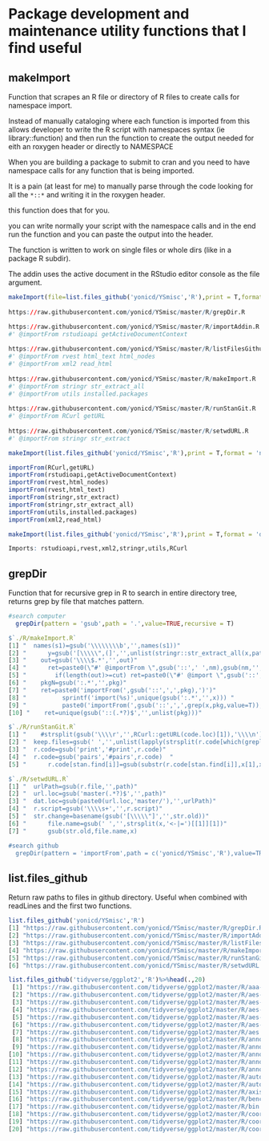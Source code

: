 # Package development and maintenance utility functions that I find useful

## makeImport
Function that scrapes an R file or directory of R files to create calls for namespace import. 

Instead of manually cataloging where each function is imported from this allows developer to write the R script with namespaces syntax (ie library::function) and then run the function to create the output needed for eith an roxygen header or directly to NAMESPACE

When you are building a package to submit to cran and you need to have namespace calls for any function that is being imported.

It is a pain (at least for me) to manually parse through the code looking for all the `*::*` and writing it in the roxygen header.

this function does that for you. 

you can write normally your script with the namespace calls and in the end run the function and you can paste the output into the header. 

The function is written to work on single files or whole dirs (like in a package R subdir).

The addin uses the active document in the RStudio editor console as the file argument.

```r
makeImport(file=list.files_github('yonicd/YSmisc','R'),print = T,format = 'oxygen')
 
https://raw.githubusercontent.com/yonicd/YSmisc/master/R/grepDir.R

https://raw.githubusercontent.com/yonicd/YSmisc/master/R/importAddin.R
#' @importFrom rstudioapi getActiveDocumentContext
 
https://raw.githubusercontent.com/yonicd/YSmisc/master/R/listFilesGithub.R
#' @importFrom rvest html_text html_nodes
#' @importFrom xml2 read_html
 
https://raw.githubusercontent.com/yonicd/YSmisc/master/R/makeImport.R
#' @importFrom stringr str_extract_all
#' @importFrom utils installed.packages
 
https://raw.githubusercontent.com/yonicd/YSmisc/master/R/runStanGit.R
#' @importFrom RCurl getURL
 
https://raw.githubusercontent.com/yonicd/YSmisc/master/R/setwdURL.R
#' @importFrom stringr str_extract
```

```r
makeImport(list.files_github('yonicd/YSmisc','R'),print = T,format = 'namespace')

importFrom(RCurl,getURL)
importFrom(rstudioapi,getActiveDocumentContext)
importFrom(rvest,html_nodes)
importFrom(rvest,html_text)
importFrom(stringr,str_extract)
importFrom(stringr,str_extract_all)
importFrom(utils,installed.packages)
importFrom(xml2,read_html)
```

```r
makeImport(list.files_github('yonicd/YSmisc','R'),print = T,format = 'description')

Imports: rstudioapi,rvest,xml2,stringr,utils,RCurl
```

## grepDir
Function that for recursive grep in R to search in entire directory tree, returns grep by file that matches pattern. 

```r
#search computer
  grepDir(pattern = 'gsub',path = '.',value=TRUE,recursive = T)

$`./R/makeImport.R`
[1] "  names(s1)=gsub('\\\\\\\\b','',names(s1))"                                                           
[2] "      y=gsub('[\\\\\",(]','',unlist(stringr::str_extract_all(x,pattern=paste0(nm,'(.*?)\\\\('))))"    
[3] "    out=gsub('\\\\$.*','',out)"                                                                       
[4] "      ret=paste0(\"#' @importFrom \",gsub('::',' ',nm),gsub(nm,'',paste(unique(out),collapse = ' ')))"
[5] "        if(length(out)>=cut) ret=paste0(\"#' @import \",gsub('::','',nm))"                            
[6] "    pkgN=gsub(':.*','',pkg)"                                                                          
[7] "    ret=paste0('importFrom(',gsub('::',',',pkg),')')"                                                 
[8] "          sprintf('import(%s)',unique(gsub(':.*','',x))) "                                            
[9] "          paste0('importFrom(',gsub('::',',',grep(x,pkg,value=T)),')')"                               
[10] "    ret=unique(gsub('::(.*?)$','',unlist(pkg)))"                                                      

$`./R/runStanGit.R`
[1] "    #strsplit(gsub('\\\\r','',RCurl::getURL(code.loc)[1]),'\\\\n')[[1]]"                                                                            
[2] "  keep.files=gsub(' ','',unlist(lapply(strsplit(r.code[which(grepl('stan\\\\(',r.code))],'<-'),'[',1)))"                                            
[3] "  r.code=gsub('print','#print',r.code)"                                                                                                             
[4] "  r.code=gsub('pairs','#pairs',r.code)  "                                                                                                           
[5] "      r.code[stan.find[i]]=gsub(substr(r.code[stan.find[i]],x[1],x[2]),strip.path(substr(r.code[stan.find[i]],x[1]+1,x[2]-1)),r.code[stan.find[i]])"

$`./R/setwdURL.R`
[1] "  urlPath=gsub(r.file,'',path)"                         
[2] "  url.loc=gsub('master(.*?)$','',path)"                 
[3] "  dat.loc=gsub(paste0(url.loc,'master/'),'',urlPath)"   
[4] "  r.script=gsub('\\\\s+','',r.script)"                  
[5] "  str.change=basename(gsub('[\\\\\"]','',str.old))"     
[6] "      file.name=gsub(' ','',strsplit(x,'<-|=')[[1]][1])"
[7] "      gsub(str.old,file.name,x) 

#search github
  grepDir(pattern = 'importFrom',path = c('yonicd/YSmisc','R'),value=TRUE)
```

## list.files_github
Return raw paths to files in github directory. Useful when combined with readLines and the first two functions.

```r
list.files_github('yonicd/YSmisc','R')
[1] "https://raw.githubusercontent.com/yonicd/YSmisc/master/R/grepDir.R"        
[2] "https://raw.githubusercontent.com/yonicd/YSmisc/master/R/importAddin.R"    
[3] "https://raw.githubusercontent.com/yonicd/YSmisc/master/R/listFilesGithub.R"
[4] "https://raw.githubusercontent.com/yonicd/YSmisc/master/R/makeImport.R"     
[5] "https://raw.githubusercontent.com/yonicd/YSmisc/master/R/runStanGit.R"     
[6] "https://raw.githubusercontent.com/yonicd/YSmisc/master/R/setwdURL.R"

list.files_github('tidyverse/ggplot2','R')%>%head(.,20)
 [1] "https://raw.githubusercontent.com/tidyverse/ggplot2/master/R/aaa-.r"                   
 [2] "https://raw.githubusercontent.com/tidyverse/ggplot2/master/R/aes-calculated.r"         
 [3] "https://raw.githubusercontent.com/tidyverse/ggplot2/master/R/aes-colour-fill-alpha.r"  
 [4] "https://raw.githubusercontent.com/tidyverse/ggplot2/master/R/aes-group-order.r"        
 [5] "https://raw.githubusercontent.com/tidyverse/ggplot2/master/R/aes-linetype-size-shape.r"
 [6] "https://raw.githubusercontent.com/tidyverse/ggplot2/master/R/aes-position.r"           
 [7] "https://raw.githubusercontent.com/tidyverse/ggplot2/master/R/aes.r"                    
 [8] "https://raw.githubusercontent.com/tidyverse/ggplot2/master/R/annotation-custom.r"      
 [9] "https://raw.githubusercontent.com/tidyverse/ggplot2/master/R/annotation-logticks.r"    
[10] "https://raw.githubusercontent.com/tidyverse/ggplot2/master/R/annotation-map.r"         
[11] "https://raw.githubusercontent.com/tidyverse/ggplot2/master/R/annotation-raster.r"      
[12] "https://raw.githubusercontent.com/tidyverse/ggplot2/master/R/annotation.r"             
[13] "https://raw.githubusercontent.com/tidyverse/ggplot2/master/R/autolayer.r"              
[14] "https://raw.githubusercontent.com/tidyverse/ggplot2/master/R/autoplot.r"               
[15] "https://raw.githubusercontent.com/tidyverse/ggplot2/master/R/axis-secondary.R"         
[16] "https://raw.githubusercontent.com/tidyverse/ggplot2/master/R/bench.r"                  
[17] "https://raw.githubusercontent.com/tidyverse/ggplot2/master/R/bin.R"                    
[18] "https://raw.githubusercontent.com/tidyverse/ggplot2/master/R/coord-.r"                 
[19] "https://raw.githubusercontent.com/tidyverse/ggplot2/master/R/coord-cartesian-.r"       
[20] "https://raw.githubusercontent.com/tidyverse/ggplot2/master/R/coord-fixed.r"
```